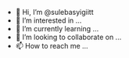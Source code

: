 - 👋 Hi, I’m @sulebasyigiitt
- 👀 I’m interested in ...
- 🌱 I’m currently learning ...
- 💞️ I’m looking to collaborate on ...
- 📫 How to reach me ...

<!---
sulebasyigiitt/sulebasyigiitt is a ✨ special ✨ repository because its `README.md` (this file) appears on your GitHub profile.
You can click the Preview link to take a look at your changes.
--->
